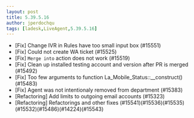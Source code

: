 ```yaml
---
layout: post
title: 5.39.5.16
author: jperdochqu
tags: [ladesk,LiveAgent,5.39.5.16]
---
```


- [Fix] Change IVR in Rules have too small input box (#15551)
- [Fix] Could not create WA ticket (#15525)
- [Fix] `Merge into` action does not work (#15519)
- [Fix] Clean up installed testing account and version after PR is merged (#15492)
- [Fix] Too few arguments to function La_Mobile_Status::__construct() (#15483)
- [Fix] Agent was not intentionaly removed from department (#15383)
- [Refactoring] Add limits to outgoing email accounts (#15323)
- [Refactoring] Refactorings and other fixes (#15541)(#15536)(#15535)(#15532)(#15486)(#14224)(#15543)
